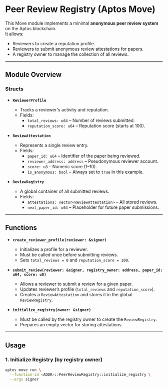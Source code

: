 # Peer Review Registry (Aptos Move)

This Move module implements a minimal **anonymous peer review system** on the Aptos blockchain.  
It allows:
- Reviewers to create a reputation profile.
- Reviewers to submit anonymous review attestations for papers.
- A registry owner to manage the collection of all reviews.

---

## Module Overview

### Structs

- **`ReviewerProfile`**
  - Tracks a reviewer's activity and reputation.
  - Fields:
    - `total_reviews: u64` – Number of reviews submitted.
    - `reputation_score: u64` – Reputation score (starts at 100).

- **`ReviewAttestation`**
  - Represents a single review entry.
  - Fields:
    - `paper_id: u64` – Identifier of the paper being reviewed.
    - `reviewer_address: address` – Pseudonymous reviewer account.
    - `score: u8` – Numeric score (1–10).
    - `is_anonymous: bool` – Always set to `true` in this example.

- **`ReviewRegistry`**
  - A global container of all submitted reviews.
  - Fields:
    - `attestations: vector<ReviewAttestation>` – All stored reviews.
    - `next_paper_id: u64` – Placeholder for future paper submissions.

---

## Functions

- **`create_reviewer_profile(reviewer: &signer)`**
  - Initializes a profile for a reviewer.
  - Must be called once before submitting reviews.
  - Sets `total_reviews = 0` and `reputation_score = 100`.

- **`submit_review(reviewer: &signer, registry_owner: address, paper_id: u64, score: u8)`**
  - Allows a reviewer to submit a review for a given paper.
  - Updates reviewer’s profile (`total_reviews` and `reputation_score`).
  - Creates a `ReviewAttestation` and stores it in the global `ReviewRegistry`.

- **`initialize_registry(owner: &signer)`**
  - Must be called by the registry owner to create the `ReviewRegistry`.
  - Prepares an empty vector for storing attestations.

---

## Usage

### 1. Initialize Registry (by registry owner)
```bash
aptos move run \
  --function-id <ADDR>::PeerReviewRegistry::initialize_registry \
  --args signer
